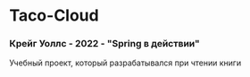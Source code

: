 # Taco-Cloud

### Крейг Уоллс - 2022 - "Spring в действии"
Учебный проект, который разрабатывался при чтении книги


